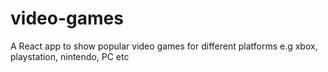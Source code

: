 # video-games
A React app to show popular video games for different platforms e.g xbox, playstation, nintendo, PC etc
